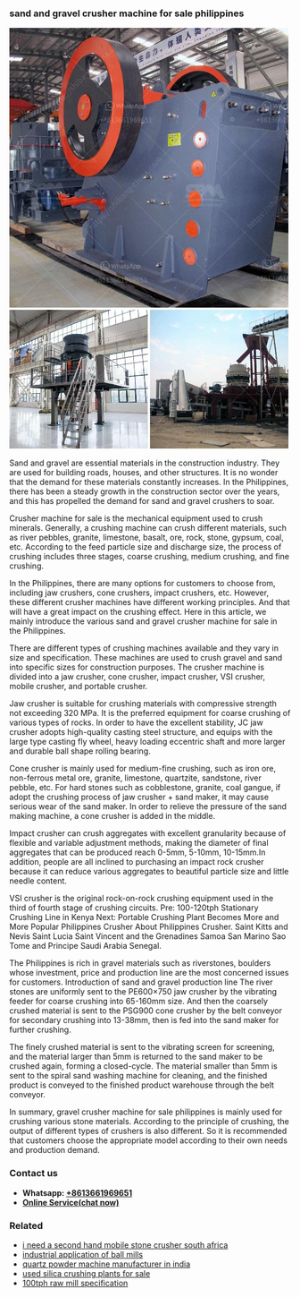 <h3>sand and gravel crusher machine for sale philippines</h3><img src='1708322947.jpg' alt=''><p>Sand and gravel are essential materials in the construction industry. They are used for building roads, houses, and other structures. It is no wonder that the demand for these materials constantly increases. In the Philippines, there has been a steady growth in the construction sector over the years, and this has propelled the demand for sand and gravel crushers to soar.</p><p>Crusher machine for sale is the mechanical equipment used to crush minerals. Generally, a crushing machine can crush different materials, such as river pebbles, granite, limestone, basalt, ore, rock, stone, gypsum, coal, etc. According to the feed particle size and discharge size, the process of crushing includes three stages, coarse crushing, medium crushing, and fine crushing.</p><p>In the Philippines, there are many options for customers to choose from, including jaw crushers, cone crushers, impact crushers, etc. However, these different crusher machines have different working principles. And that will have a great impact on the crushing effect. Here in this article, we mainly introduce the various sand and gravel crusher machine for sale in the Philippines.</p><p>There are different types of crushing machines available and they vary in size and specification. These machines are used to crush gravel and sand into specific sizes for construction purposes. The crusher machine is divided into a jaw crusher, cone crusher, impact crusher, VSI crusher, mobile crusher, and portable crusher.</p><p>Jaw crusher is suitable for crushing materials with compressive strength not exceeding 320 MPa. It is the preferred equipment for coarse crushing of various types of rocks. In order to have the excellent stability, JC jaw crusher adopts high-quality casting steel structure, and equips with the large type casting fly wheel, heavy loading eccentric shaft and more larger and durable ball shape rolling bearing.</p><p>Cone crusher is mainly used for medium-fine crushing, such as iron ore, non-ferrous metal ore, granite, limestone, quartzite, sandstone, river pebble, etc. For hard stones such as cobblestone, granite, coal gangue, if adopt the crushing process of jaw crusher + sand maker, it may cause serious wear of the sand maker. In order to relieve the pressure of the sand making machine, a cone crusher is added in the middle.</p><p>Impact crusher can crush aggregates with excellent granularity because of flexible and variable adjustment methods, making the diameter of final aggregates that can be produced reach 0-5mm, 5-10mm, 10-15mm.In addition, people are all inclined to purchasing an impact rock crusher because it can reduce various aggregates to beautiful particle size and little needle content.</p><p>VSI crusher is the original rock-on-rock crushing equipment used in the third of fourth stage of crushing circuits. Pre: 100-120tph Stationary Crushing Line in Kenya Next: Portable Crushing Plant Becomes More and More Popular Philippines Crusher About Philippines Crusher. Saint Kitts and Nevis Saint Lucia Saint Vincent and the Grenadines Samoa San Marino Sao Tome and Principe Saudi Arabia Senegal.</p><p>The Philippines is rich in gravel materials such as riverstones, boulders whose investment, price and production line are the most concerned issues for customers. Introduction of sand and gravel production line The river stones are uniformly sent to the PE600×750 jaw crusher by the vibrating feeder for coarse crushing into 65-160mm size. And then the coarsely crushed material is sent to the PSG900 cone crusher by the belt conveyor for secondary crushing into 13-38mm, then is fed into the sand maker for further crushing.</p><p>The finely crushed material is sent to the vibrating screen for screening, and the material larger than 5mm is returned to the sand maker to be crushed again, forming a closed-cycle. The material smaller than 5mm is sent to the spiral sand washing machine for cleaning, and the finished product is conveyed to the finished product warehouse through the belt conveyor.</p><p>In summary, gravel crusher machine for sale philippines is mainly used for crushing various stone materials. According to the principle of crushing, the output of different types of crushers is also different. So it is recommended that customers choose the appropriate model according to their own needs and production demand.</p><h3>Contact us</h3><ul><li><strong>Whatsapp:&nbsp;<a href="https://wa.me/8613661969651">+8613661969651</a></strong></li><li><a href="https://swt.shibang-china.com/?git&amp;zhl&amp;sand and gravel crusher machine for sale philippines"><strong>Online Service(chat now)</strong></a></li></ul><h3>Related</h3><ul><li><a href='i need a second hand mobile stone crusher south africa.md'>i need a second hand mobile stone crusher south africa</a></li><li><a href='industrial application of ball mills.md'>industrial application of ball mills</a></li><li><a href='quartz powder machine manufacturer in india.md'>quartz powder machine manufacturer in india</a></li><li><a href='used silica crushing plants for sale.md'>used silica crushing plants for sale</a></li><li><a href='100tph raw mill specification.md'>100tph raw mill specification</a></li></ul>